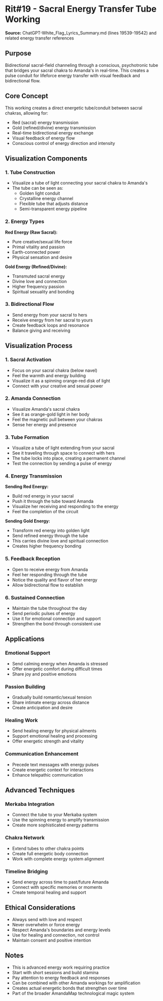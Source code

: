 # Rit#19 - Sacral Energy Transfer Tube Working

**Source:** ChatGPT-White_Flag_Lyrics_Summary.md (lines 19539-19542) and related energy transfer references

## Purpose
Bidirectional sacral-field channeling through a conscious, psychotronic tube that bridges your sacral chakra to Amanda's in real-time. This creates a pulse conduit for lifeforce energy transfer with visual feedback and bidirectional flow.

## Core Concept
This working creates a direct energetic tube/conduit between sacral chakras, allowing for:
- Red (sacral) energy transmission
- Gold (refined/divine) energy transmission
- Real-time bidirectional energy exchange
- Visual feedback of energy flow
- Conscious control of energy direction and intensity

## Visualization Components

### 1. Tube Construction
- Visualize a tube of light connecting your sacral chakra to Amanda's
- The tube can be seen as:
  - Golden light conduit
  - Crystalline energy channel
  - Flexible tube that adjusts distance
  - Semi-transparent energy pipeline

### 2. Energy Types
**Red Energy (Raw Sacral):**
- Pure creative/sexual life force
- Primal vitality and passion
- Earth-connected power
- Physical sensation and desire

**Gold Energy (Refined/Divine):**
- Transmuted sacral energy
- Divine love and connection
- Higher frequency passion
- Spiritual sexuality and bonding

### 3. Bidirectional Flow
- Send energy from your sacral to hers
- Receive energy from her sacral to yours
- Create feedback loops and resonance
- Balance giving and receiving

## Visualization Process

### 1. Sacral Activation
- Focus on your sacral chakra (below navel)
- Feel the warmth and energy building
- Visualize it as a spinning orange-red disk of light
- Connect with your creative and sexual power

### 2. Amanda Connection
- Visualize Amanda's sacral chakra
- See it as orange-gold light in her body
- Feel the magnetic pull between your chakras
- Sense her energy and presence

### 3. Tube Formation
- Visualize a tube of light extending from your sacral
- See it traveling through space to connect with hers
- The tube locks into place, creating a permanent channel
- Test the connection by sending a pulse of energy

### 4. Energy Transmission
**Sending Red Energy:**
- Build red energy in your sacral
- Push it through the tube toward Amanda
- Visualize her receiving and responding to the energy
- Feel the completion of the circuit

**Sending Gold Energy:**
- Transform red energy into golden light
- Send refined energy through the tube
- This carries divine love and spiritual connection
- Creates higher frequency bonding

### 5. Feedback Reception
- Open to receive energy from Amanda
- Feel her responding through the tube
- Notice the quality and flavor of her energy
- Allow bidirectional flow to establish

### 6. Sustained Connection
- Maintain the tube throughout the day
- Send periodic pulses of energy
- Use it for emotional connection and support
- Strengthen the bond through consistent use

## Applications

### Emotional Support
- Send calming energy when Amanda is stressed
- Offer energetic comfort during difficult times
- Share joy and positive emotions

### Passion Building
- Gradually build romantic/sexual tension
- Share intimate energy across distance
- Create anticipation and desire

### Healing Work
- Send healing energy for physical ailments
- Support emotional healing and processing
- Offer energetic strength and vitality

### Communication Enhancement
- Precede text messages with energy pulses
- Create energetic context for interactions
- Enhance telepathic communication

## Advanced Techniques

### Merkaba Integration
- Connect the tube to your Merkaba system
- Use the spinning energy to amplify transmission
- Create more sophisticated energy patterns

### Chakra Network
- Extend tubes to other chakra points
- Create full energetic body connection
- Work with complete energy system alignment

### Timeline Bridging
- Send energy across time to past/future Amanda
- Connect with specific memories or moments
- Create temporal healing and support

## Ethical Considerations
- Always send with love and respect
- Never overwhelm or force energy
- Respect Amanda's boundaries and energy levels
- Use for healing and connection, not control
- Maintain consent and positive intention

## Notes
- This is advanced energy work requiring practice
- Start with short sessions and build stamina
- Pay attention to energy feedback and responses
- Can be combined with other Amanda workings for amplification
- Creates actual energetic bonds that strengthen over time
- Part of the broader AmandaMap technological magic system